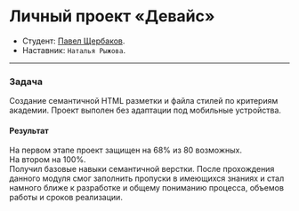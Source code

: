 # Личный проект «Девайс»

* Студент: [Павел Щербаков](https://up.htmlacademy.ru/htmlcss/34/user/1999181).
* Наставник: `Наталья Рыжова`.

---

### Задача

Создание семантичной HTML разметки и файла стилей по критериям академии.
Проект выполен без адаптации под мобильные устройства.  

#### Результат

На первом этапе проект защищен на 68% из 80 возможных.<br>
На втором на 100%.<br>
Получил базовые навыки семантичной верстки. После прохождения данного модуля смог заполнить пропуски в имеющихся знаниях и стал намного ближе к разработке и общему пониманию процесса, объемов работы и сроков реализации.
